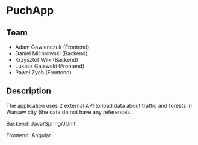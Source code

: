# PuchApp 
## Team
 - Adam Gawienczuk (Frontend)
 - Daniel Michrowski (Backend)
 - Krzysztof Wilk (Backend)
 - Lukasz Gajewski (Frontend)
 - Pawel Zych (Frontend)

## Description
The application uses 2 external API to load data about traffic and forests in Warsaw city (the data do not have any reference).

Backend: Java/Spring/JUnit

Frontend: Angular
